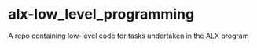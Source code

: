 # alx-low_level_programming
A repo containing low-level code for tasks undertaken in the ALX program
